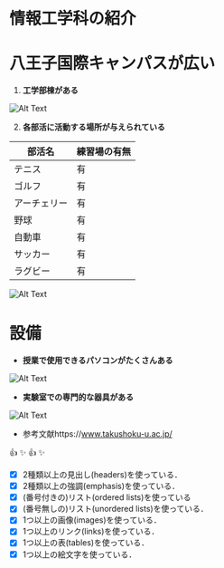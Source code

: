 # 情報工学科の紹介
<!-- Markdown記法を使って学科の紹介ページを作る -->
# 八王子国際キャンパスが広い

1. **工学部棟がある**

![Alt Text](https://www.takushoku-u.ac.jp/summary/assets_c/2015/11/397_hachioji_campus_img_7-thumb-170x113-1666.jpg)

2. **各部活に活動する場所が与えられている**

部活名 | 練習場の有無
------------ | ------------
テニス | 有
ゴルフ | 有
アーチェリー | 有
野球 | 有
自動車 | 有
サッカー | 有
ラグビー | 有

![Alt Text](https://www.takushoku-u.ac.jp/summary/images/397_hachioji_campus_img_15.JPG)

# 設備
* **授業で使用できるパソコンがたくさんある**

![Alt Text](https://feng.takushoku-u.ac.jp/albums/abm00014690.jpg)

* **実験室での専門的な器具がある**

![Alt Text](https://feng.takushoku-u.ac.jp/albums/abm00005824.jpg)

* 参考文献https://www.takushoku-u.ac.jp/  

:+1: :sparkles: :+1: :sparkles:
<!-- この部分より上に記述を追加して下のチェックボックスで確認する -->
- [x] 2種類以上の見出し(headers)を使っている．
- [x] 2種類以上の強調(emphasis)を使っている．
- [x] (番号付きの)リスト(ordered lists)を使っている
- [x] (番号無しの)リスト(unordered lists)を使っている．
- [x] 1つ以上の画像(images)を使っている．
- [x] 1つ以上のリンク(links)を使っている．
- [x] 1つ以上の表(tables)を使っている．
- [x] 1つ以上の絵文字を使っている．
